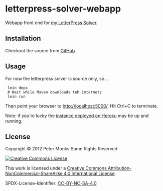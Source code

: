 # letterpress-solver-webapp

Webapp front end for [my LetterPress Solver](https://github.com/pmonks/clojure-adventures/tree/master/letterpress-solver).

## Installation

Checkout the source from [GitHub](https://github.com/pmonks/clojure-adventures/tree/master/letterpress-solver-webapp).

## Usage

For now the letterpress solver is source only, so...

```shell
 lein deps
 # Wait while Maven downloads teh internetz
 lein run
```

Then point your browser to [http://localhost:5000/](http://localhost:5000/).  Hit Ctrl+C to terminate.

Note: if you're lucky the [instance deployed on Heroku](http://pmonks-letterpress-solver.herokuapp.com/) may be up and running.

## License

Copyright © 2012 Peter Monks Some Rights Reserved

[![Creative Commons License](https://i.creativecommons.org/l/by-nc-sa/4.0/88x31.png)](http://creativecommons.org/licenses/by-nc-sa/4.0/)

This work is licensed under a [Creative Commons Attribution-NonCommercial-ShareAlike 4.0 International License](http://creativecommons.org/licenses/by-nc-sa/4.0/).

SPDX-License-Identifier: [CC-BY-NC-SA-4.0](https://spdx.org/licenses/CC-BY-NC-SA-4.0.html)
